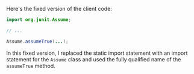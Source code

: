 Here's the fixed version of the client code:
```java
import org.junit.Assume;

// ...

Assume.assumeTrue(...);
```
In this fixed version, I replaced the static import statement with an import statement for the `Assume` class and used the fully qualified name of the `assumeTrue` method.